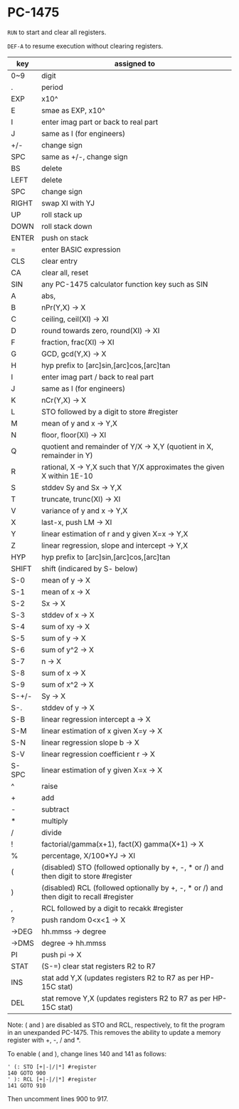 # PC-1475

`RUN` to start and clear all registers.

`DEF-A` to resume execution without clearing registers.

| key    | assigned to
| ------ | ---------------------------------------------------------------------
| 0~9    | digit
| .      | period
| EXP    | x10^
| E      | smae as EXP, x10^
| I      | enter imag part or back to real part
| J      | same as I (for engineers)
| +/-    | change sign
| SPC    | same as +/-, change sign
| BS     | delete
| LEFT   | delete
| SPC    | change sign
| RIGHT  | swap XI with YJ
| UP     | roll stack up
| DOWN   | roll stack down
| ENTER  | push on stack
| =      | enter BASIC expression
| CLS    | clear entry
| CA     | clear all, reset
| SIN    | any PC-1475 calculator function key such as SIN
| A      | abs, |XI| -\> XI
| B      | nPr(Y,X) -\> X
| C      | ceiling, ceil(XI) -\> XI
| D      | round towards zero, round(XI) -\> XI
| F      | fraction, frac(XI) -\> XI
| G      | GCD, gcd(Y,X) -\> X
| H      | hyp prefix to [arc]sin,[arc]cos,[arc]tan
| I      | enter imag part / back to real part
| J      | same as I (for engineers)
| K      | nCr(Y,X) -\> X
| L      | STO followed by a digit to store #register
| M      | mean of y and x -\> Y,X
| N      | floor, floor(XI) -\> XI
| Q      | quotient and remainder of Y/X -\> X,Y (quotient in X, remainder in Y)
| R      | rational, X -\> Y,X such that Y/X approximates the given X within 1E-10
| S      | stddev Sy and Sx -\> Y,X
| T      | truncate, trunc(XI) -\> XI
| V      | variance of y and x -\> Y,X
| X      | last-x, push LM -\> XI
| Y      | linear estimation of r and y given X=x -\> Y,X
| Z      | linear regression, slope and intercept -\> Y,X
| HYP    | hyp prefix to [arc]sin,[arc]cos,[arc]tan
| SHIFT  | shift (indicared by S- below)
| S-0    | mean of y -\> X
| S-1    | mean of x -\> X
| S-2    | Sx -\> X
| S-3    | stddev of x -\> X
| S-4    | sum of xy -\> X
| S-5    | sum of y -\> X
| S-6    | sum of y^2 -\> X
| S-7    | n -\> X
| S-8    | sum of x -\> X
| S-9    | sum of x^2 -\> X
| S-+/-  | Sy -\> X
| S-.    | stddev of y -\> X
| S-B    | linear regression intercept a -\> X
| S-M    | linear estimation of x given X=y -\> X
| S-N    | linear regression slope b -\> X
| S-V    | linear regression coefficient r -\> X
| S-SPC  | linear estimation of y given X=x -\> X
| ^      | raise
| +      | add
| -      | subtract
| \*     | multiply
| /      | divide
| !      | factorial/gamma(x+1), fact(X) gamma(X+1) -\> X
| %      | percentage, X/100\*YJ -\> XI
| (      | (disabled) STO (followed optionally by +, -, \* or /) and then digit to store #register
| )      | (disabled) RCL (followed optionally by +, -, \* or /) and then digit to recall #register
| ,      | RCL followed by a digit to recakk #register
| ?      | push random 0\<x\<1 -\> X
| -\>DEG | hh.mmss -\> degree
| -\>DMS | degree -\> hh.mmss
| PI     | push pi -\> X
| STAT   | (S-=) clear stat registers R2 to R7
| INS    | stat add Y,X (updates registers R2 to R7 as per HP-15C stat)
| DEL    | stat remove Y,X (updates registers R2 to R7 as per HP-15C stat)

Note: ( and ) are disabled as STO and RCL, respectively, to fit the program in
an unexpanded PC-1475.  This removes the ability to update a memory register
with +, -, / and \*.

To enable ( and ), change lines 140 and 141 as follows:

    ' (: STO [+|-|/|*] #register
    140 GOTO 900
    ' ): RCL [+|-|/|*] #register
    141 GOTO 910

Then uncomment lines 900 to 917.
